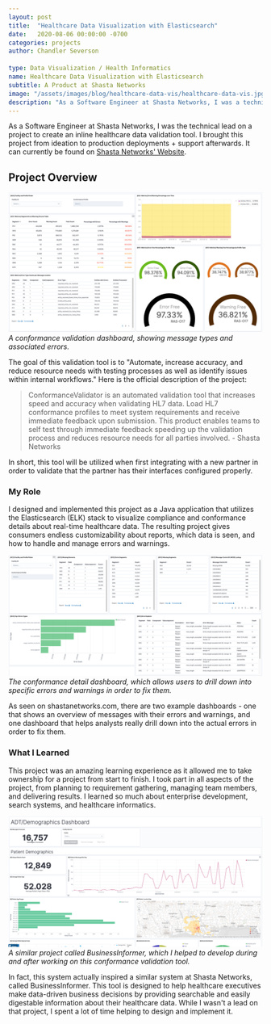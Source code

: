 ```yaml
---
layout: post
title:  "Healthcare Data Visualization with Elasticsearch"
date:   2020-08-06 00:00:00 -0700
categories: projects
author: Chandler Severson

type: Data Visualization / Health Informatics
name: Healthcare Data Visualization with Elasticsearch
subtitle: A Product at Shasta Networks
image: "/assets/images/blog/healthcare-data-vis/healthcare-data-vis.jpg"
description: "As a Software Engineer at Shasta Networks, I was a technical lead on a project to create an inline healthcare data validation tool. I designed and implemented a Java application that utilizes the Elasticsearch (ELK) stack to visualize compliance and conformance details for real-time healthcare data."
---
```


As a Software Engineer at Shasta Networks, I was the technical lead on a project to create an inline healthcare data validation tool. I brought this project from ideation to production deployments + support afterwards. It can currently be found on [Shasta Networks' Website](https://shastanetworks.com/products/conformancevalidator).


## Project Overview 
![](/assets/images/blog/healthcare-data-vis/Conformance_Metrics_Dashboard.png)
*A conformance validation dashboard, showing message types and associated errors.*

The goal of this validation tool is to "Automate, increase accuracy, and reduce resource needs with testing processes as well as identify issues within internal workflows." Here is the official description of the project: 

>ConformanceValidator is an automated validation tool that increases speed and accuracy when validating HL7 data. Load HL7 conformance profiles to meet system requirements and receive immediate feedback upon submission. This product enables teams to self test through immediate feedback speeding up the validation process and reduces resource needs for all parties involved. <span>- Shasta Networks</span>

In short, this tool will be utilized when first integrating with a new partner in order to validate that the partner has their interfaces configured properly. 


### My Role

I designed and implemented this project as a Java application that utilizes the Elasticsearch (ELK) stack to visualize compliance and conformance details about real-time healthcare data. The resulting project gives consumers endless customizability about reports, which data is seen, and how to handle and manage errors and warnings. 

![](/assets/images/blog/healthcare-data-vis/Conformance_Detail_Dashboard.png)
*The conformance detail dashboard, which allows users to drill down into specific errors and warnings in order to fix them.*

As seen on shastanetworks.com, there are two example dashboards - one that shows an overview of messages with their errors and warnings, and one dashboard that helps analysts really drill down into the actual errors in order to fix them.

### What I Learned

This project was an amazing learning experience as it allowed me to take ownership for a project from start to finish. I took part in all aspects of the project, from planning to requirement gathering, managing team members, and delivering results. I learned so much about enterprise development, search systems, and healthcare informatics. 

![](/assets/images/blog/healthcare-data-vis/BusinessInformer_Demographics.png)
*A similar project called BusinessInformer, which I helped to develop during and after working on this conformance validation tool.* 

In fact, this system actually inspired a similar system at Shasta Networks, called BusinessInformer. This tool is designed to help healthcare executives make data-driven business decisions by providing searchable and easily digestable information about their healthcare data. While I wasn't a lead on that project, I spent a lot of time helping to design and implement it. 